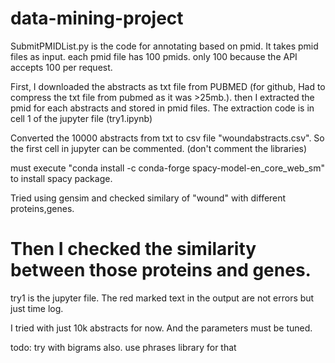 # data-mining-project

SubmitPMIDList.py is the code for annotating based on pmid. It takes pmid files as input. each pmid file has 100 pmids. only 100 because the API accepts 100 per request.

First, I downloaded the abstracts as txt file from PUBMED (for github, Had to compress the txt file from pubmed as it was >25mb.). then I extracted the pmid for each abstracts and stored in pmid files. The extraction code is in cell 1 of the jupyter file (try1.ipynb)



Converted the 10000 abstracts from txt to csv file "woundabstracts.csv". So the first cell in jupyter can be commented. (don't comment the libraries)

must execute "conda install -c conda-forge spacy-model-en_core_web_sm" to install spacy package.

Tried using gensim and checked similary of "wound" with different proteins,genes.

# Then I checked the similarity between those proteins and genes.

try1 is the jupyter file. The red marked text in the output are not errors but just time log. 


I tried with just 10k abstracts for now. And the parameters must be tuned.

todo: try with bigrams also. use phrases library for that
